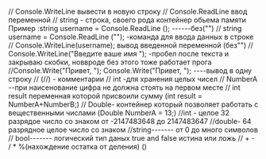 // Console.WriteLine вывести в новую строку
// Console.ReadLine ввод переменной
// string - строка, своего рода контейнер обьема памяти Пример :string username = Console.ReadLine (); ------без("")
// string username = Console.ReadLine (""); -команда для ввода данных в строке
// Console.WriteLine(username); вывод введенной переменной (без"")
// Console.WriteLine("Введите ваше имя "); -пробел после текста и закрываю скобки, новвроде без этого тоже работает прога
//Console.Write("Привет, "); Console.Write("Привет, "); ----вывод в одну строку
// (//) - комментарии 
// int -для хранения целых чисел
// NumberA --при наисенование цифра не должна стоять на первом месте
// int result переменная которой присвоили сумму (int result = NumberA+NumberB;)
// Double- контейнер который позволяет работать  с вещественными числами (Double NumberA = 13;)
//int - целое 32 разрядое число со знаком от -2147483648 до 2147483647
//double- 64 разрядное целое число со знаком 
//string------- от 0 до много символов
// bool------- логический тип даных true and false истина или ложь
// + -  / * %(нахождение остатка от деления) ()